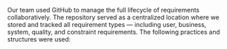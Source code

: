 Our team used GitHub to manage the full lifecycle of requirements collaboratively. The repository served as a centralized location where we stored and tracked all requirement types — including user, business, system, quality, and constraint requirements. The following practices and structures were used:
